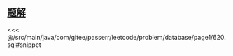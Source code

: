 <!-- @include: @/src/main/java/com/gitee/passerr/leetcode/problem/database/page1/620.md -->
## [题解](https://github.com/PasseRR/JavaLeetCode/blob/master/src/main/java/com/gitee/passerr/leetcode/problem/database/page1/620.sql)
<<< @/src/main/java/com/gitee/passerr/leetcode/problem/database/page1/620.sql#snippet
